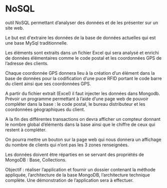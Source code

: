 # NoSQL

outil NoSQL permettant d’analyser des données et de les présenter sur un site web.

Le but est d'extraire les données de la base de données actuelles qui
est une base MySql traditionnelle.

Les éléments sont extraits dans un fichier Excel qui sera analysé et enrichi de
données élémentaires comme le code postal et les coordonnées GPS de l’adresse
des clients.

Chaque coordonnée GPS donnera lieu à la création d’un élément dans la base de
données pour la codification d’une puce RFID portant le code barre du client ainsi
que ses coordonnées GPS.

A partir du fichier extrait (Excel) il faut injecter les données dans Mongodb.
Prévoir un programme permettant à l’aide d’une page web de pouvoir compléter
dans la base : le code postal, le bureau distributeur et les coordonnées
géographiques du client.

A la fin des différentes transactions on devra afficher un compteur donnant le
nombre global d’éléments dans la base ainsi que le chiffre de ceux qui restent à
compléter.

On pourra mettre un bouton sur la page web qui nous donnera un affichage du
nombre de clients qui n’ont pas les 3 zones renseignées.

Les données doivent être réparties en se servant des propriétés de MongoDB :
Base, Collections.

Objectif : réaliser l’application et fournir un dossier contenant la méthode
appliquée, l’architecture de la base MongoDB, l’architecture technique complète.
Une démonstration de l’application sera à effectuer.
